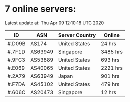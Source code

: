 # 7 online servers:

Latest update at: Thu Apr 09 12:10:18 UTC 2020

| ID | ASN | Server Country | Online |
| -- | --- | -------------- | ------ |
| #.D09B | AS174 | United States | 24 hrs |
| #.7F1D | AS63949 | Singapore | 3485 hrs |
| #.9FC3 | AS53889 | United States | 693 hrs |
| #.E069 | AS40065 | United States | 2221 hrs |
| #.2A79 | AS63949 | Japan | 901 hrs |
| #.F7DA | AS45102 | United States | 479 hrs |
| #.606C | AS20473 | Singapore | 12 hrs |


